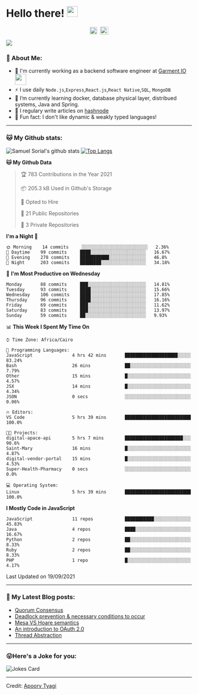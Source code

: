 # Hello there! <img src="https://github.com/TheDudeThatCode/TheDudeThatCode/blob/master/Assets/Hi.gif" width="29px">
<p align="center">
<a href="https://www.linkedin.com/in/samuel-sorial/" target="blank"><img align="center" src="https://cdn.jsdelivr.net/npm/simple-icons@3.0.1/icons/linkedin.svg" alt="samuel_linkedin" height="20" width="20" /></a>&nbsp;
<a href="https://stackoverflow.com/users/13089670/samuel-sorial"><img align="center" alt="Samuel Sorial stack over flow" width="22px" src="https://cdn.jsdelivr.net/npm/simple-icons@3.0.1/icons/stackoverflow.svg" /></a>
</p>


![](https://camo.githubusercontent.com/992babdffd8c74a1502de375fbdf7e4d54773242/68747470733a2f2f6d656469612e67697068792e636f6d2f6d656469612f53576f536b4e36447854737a71494b4571762f67697068792e676966)

### 🤵 About Me:
- 🏦 I'm currently working as a backend software engineer at [Garment IO](https://garment.io)
      <img src="https://media.giphy.com/media/WUlplcMpOCEmTGBtBW/giphy.gif" width="30">
- ⚡ I use daily ```Node.js```,```Express```,```React.js```,```React Native```,```SQL```, ```MongoDB```
- 🌱 I’m currently learning docker, database physical layer, distribued systems, Java and Spring.
- 📝 I regulary write articles on [hashnode](https://samuelsorial.tech/)
- 🤔 Fun fact: I don't like dynamic & weakly typed languages!

---
### 🐱 My Github stats:
![Samuel Sorial's github stats](https://github-readme-stats.vercel.app/api?username=samuel-sorial&show_icons=true&title_color=ffc857&icon_color=8ac926&text_color=daf7dc&bg_color=151515&hide=["stars"])
[![Top Langs](https://github-readme-stats.vercel.app/api/top-langs/?username=samuel-sorial&layout=compact&text_color=daf7dc&bg_color=151515)](https://github.com/anuraghazra/github-readme-stats)

<!--START_SECTION:waka-->
**🐱 My Github Data** 

> 🏆 783 Contributions in the Year 2021
 > 
> 📦 205.3 kB Used in Github's Storage 
 > 
> 💼 Opted to Hire
 > 
> 📜 21 Public Repositories 
 > 
> 🔑 3 Private Repositories  
 > 
**I'm a Night 🦉** 

```text
🌞 Morning    14 commits     ░░░░░░░░░░░░░░░░░░░░░░░░░   2.36% 
🌆 Daytime    99 commits     ████░░░░░░░░░░░░░░░░░░░░░   16.67% 
🌃 Evening    278 commits    ███████████░░░░░░░░░░░░░░   46.8% 
🌙 Night      203 commits    ████████░░░░░░░░░░░░░░░░░   34.18%

```
📅 **I'm Most Productive on Wednesday** 

```text
Monday       88 commits     ███░░░░░░░░░░░░░░░░░░░░░░   14.81% 
Tuesday      93 commits     ████░░░░░░░░░░░░░░░░░░░░░   15.66% 
Wednesday    106 commits    ████░░░░░░░░░░░░░░░░░░░░░   17.85% 
Thursday     96 commits     ████░░░░░░░░░░░░░░░░░░░░░   16.16% 
Friday       69 commits     ███░░░░░░░░░░░░░░░░░░░░░░   11.62% 
Saturday     83 commits     ███░░░░░░░░░░░░░░░░░░░░░░   13.97% 
Sunday       59 commits     ██░░░░░░░░░░░░░░░░░░░░░░░   9.93%

```


📊 **This Week I Spent My Time On** 

```text
⌚︎ Time Zone: Africa/Cairo

💬 Programming Languages: 
JavaScript               4 hrs 42 mins       ████████████████████░░░░░   83.24% 
Bash                     26 mins             ██░░░░░░░░░░░░░░░░░░░░░░░   7.79% 
Other                    15 mins             █░░░░░░░░░░░░░░░░░░░░░░░░   4.57% 
JSX                      14 mins             █░░░░░░░░░░░░░░░░░░░░░░░░   4.34% 
JSON                     0 secs              ░░░░░░░░░░░░░░░░░░░░░░░░░   0.06%

🔥 Editors: 
VS Code                  5 hrs 39 mins       █████████████████████████   100.0%

🐱‍💻 Projects: 
digital-apace-api        5 hrs 7 mins        ██████████████████████░░░   90.6% 
Saint-Mary               16 mins             █░░░░░░░░░░░░░░░░░░░░░░░░   4.87% 
digital-vendor-portal    15 mins             █░░░░░░░░░░░░░░░░░░░░░░░░   4.53% 
Super-Health-Pharmacy    0 secs              ░░░░░░░░░░░░░░░░░░░░░░░░░   0.0%

💻 Operating System: 
Linux                    5 hrs 39 mins       █████████████████████████   100.0%

```

**I Mostly Code in JavaScript** 

```text
JavaScript               11 repos            ███████████░░░░░░░░░░░░░░   45.83% 
Java                     4 repos             ████░░░░░░░░░░░░░░░░░░░░░   16.67% 
Python                   2 repos             ██░░░░░░░░░░░░░░░░░░░░░░░   8.33% 
Ruby                     2 repos             ██░░░░░░░░░░░░░░░░░░░░░░░   8.33% 
PHP                      1 repo              █░░░░░░░░░░░░░░░░░░░░░░░░   4.17%

```



 Last Updated on 19/09/2021
<!--END_SECTION:waka-->

---

### 📕 My Latest Blog posts:
<!-- BLOG-POST-LIST:START -->
- [Quorum Consensus](https://samuelsorial.tech/quorum-consensus)
- [Deadlock prevention & necessary conditions to occur](https://samuelsorial.tech/deadlock-prevention-and-necessary-conditions-to-occur)
- [Mesa VS Hoare semantics](https://samuelsorial.tech/mesa-vs-hoare-semantics)
- [An introduction to OAuth 2.0](https://samuelsorial.tech/an-introduction-to-oauth-20)
- [Thread Abstraction](https://samuelsorial.tech/thread-abstraction)
<!-- BLOG-POST-LIST:END -->
---

### 😜Here's a Joke for you:
<img src="https://readme-jokes.vercel.app/api" alt="Jokes Card" />

----

Credit: [Apoorv Tyagi](https://github.com/ApoorvTyagi)

